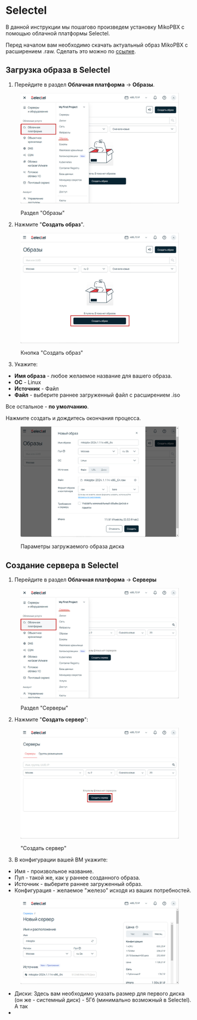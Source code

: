 # Selectel

В данной инструкции мы пошагово произведем установку MikoPBX с помощью облачной платформы Selectel.&#x20;

Перед началом вам необходимо скачать актуальный образ MikoPBX с расширением .raw. Сделать это можно по [ссылке](https://github.com/mikopbx/Core/releases).

## Загрузка образа в Selectel

1. Перейдите в раздел **Облачная платформа** -> **Образы**.

<figure><img src="../../.gitbook/assets/imagesSectionSelectel.jpg" alt=""><figcaption><p>Раздел "Образы"</p></figcaption></figure>

2. Нажмите "**Создать образ**".

<figure><img src="../../.gitbook/assets/createNewImageButton.jpg" alt=""><figcaption><p>Кнопка "Создать образ"</p></figcaption></figure>

3. Укажите:

* **Имя образа** - любое желаемое название для вашего образа.
* **ОС** - Linux
* **Источник** - Файл
* **Файл** - выберите раннее загруженный файл с расширением .iso

Все остальное - **по умолчанию**.

Нажмите создать и дождитесь окончания процесса.

<figure><img src="../../.gitbook/assets/menuOfCreatingImageSelectel.jpg" alt=""><figcaption><p>Параметры загружаемого образа диска</p></figcaption></figure>

## Создание сервера в Selectel

1. Перейдите в раздел **Облачная платформа** -> **Серверы**

<figure><img src="../../.gitbook/assets/serverSectionSelctel.jpg" alt=""><figcaption><p>Раздел "Серверы"</p></figcaption></figure>

2. Нажмите "**Создать сервер**":

<figure><img src="../../.gitbook/assets/newServer.jpg" alt=""><figcaption><p>"Создать сервер"</p></figcaption></figure>

3. В конфигурации вашей ВМ укажите:

* Имя - произвольное название.
* Пул - такой же, как у раннее созданного образа.
* Источник - выберите раннее загруженный образ.
* Конфигурация - желаемое "железо" исходя из ваших потребностей.

<figure><img src="../../.gitbook/assets/confSection1.jpg" alt=""><figcaption></figcaption></figure>

* Диски: Здесь вам необходимо указать размер для первого диска (он же - системный диск) - 5Гб (минимально возможный в Selectel). А так
*

